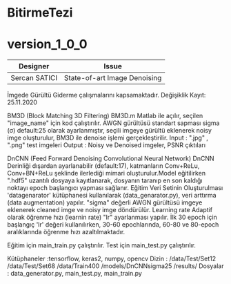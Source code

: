 # BitirmeTezi

# version_1_0_0

Designer | Issue  |
---| --- |
Sercan SATICI | State-of-art Image Denoising|

İmgede Gürültü Giderme çalışmalarını kapsamaktadır. Değişiklik Kayıt: 25.11.2020

BM3D (Block Matching 3D Filtering)
BM3D.m Matlab ile açılır, seçilen "image_name" için kod çalıştırılır. AWGN gürültüsü standart sapması sigma (σ) default:25 olarak ayarlanmıştır, seçili imgeye gürültü eklenerek noisy imge oluşturulur, BM3D ile denoise işlemi gerçekleştirilir.
Input : ".jpg" , ".png" test imgeleri
Output : Noisy ve Denoised imgeler, PSNR çıktıları

DnCNN (Feed Forward Denoising Convolutional Neural Network)
DnCNN Derinliği dışardan ayarlanabilir (default:17), katmanların Conv+ReLu, Conv+BN+ReLu şeklinde ilerlediği mimari oluşturulur.Model eğitilirken ".hdf5" uzantılı dosyaya kayıtlanarak, dosyanın taranıp en son kaldığı noktayı epoch başlangıcı yapması sağlanır. Eğitim Veri Setinin Oluşturulması 'datagenarator' kütüphanesi kullanılarak (data_genarator.py), veri arttırma (data augmentation) yapılır. "sigma" değerli AWGN gürültüsü imgeye eklenerek cleaned imge ve noisy imge döndürülür. Learning rate Adaptif olarak öğrenme hızı (learnin rate) "lr" ayarlanması yapılır. İlk 30 epoch için başlangıç 'lr' değeri kullanılırken, 30-60 epochlarında, 60-80 ve 80-epoch aralıklarında öğrenme hızı azaltılmaktadır.

Eğitim için main_train.py çalıştırılır.
Test için main_test.py çalıştırılır.

Kütüphaneler :tensorflow, keras2, numpy, opencv
Dizin : 
/data/Test/Set12
/data/Test/Set68
/data/Train400
/models/DnCNNsigma25
/results/
Dosyalar : data_generator.py, main_test.py, main_train.py
